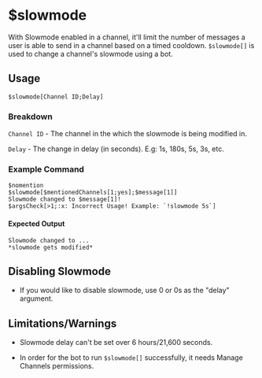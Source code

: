 # $slowmode
With Slowmode enabled in a channel, it'll limit the number of messages a user is able to send in a channel based on a timed cooldown. `$slowmode[]` is used to change a channel's slowmode using a bot.

## Usage
```
$slowmode[Channel ID;Delay]
```

### Breakdown
`Channel ID` - The channel in the which the slowmode is being modified in.

`Delay` - The change in delay (in seconds). E.g: 1s, 180s, 5s, 3s, etc.

### Example Command
```
$nomention
$slowmode[$mentionedChannels[1;yes];$message[1]]
Slowmode changed to $message[1]!
$argsCheck[>1;:x: Incorrect Usage! Example: `!slowmode 5s`]
```

#### Expected Output
```
Slowmode changed to ...
*slowmode gets modified*
```

## Disabling Slowmode
- If you would like to disable slowmode, use 0 or 0s as the "delay" argument.

## Limitations/Warnings
- Slowmode delay can't be set over 6 hours/21,600 seconds.

- In order for the bot to run `$slowmode[]` successfully, it needs Manage Channels permissions.
